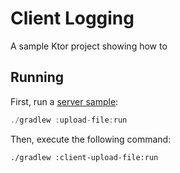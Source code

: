 # Client Logging

A sample Ktor project showing how to 

## Running

First, run a [server sample](https://github.com/ktorio/ktor-documentation/tree/main/codeSnippets/snippets/upload-file):
```kotlin
./gradlew :upload-file:run
```

Then, execute the following command:

```bash
./gradlew :client-upload-file:run
```